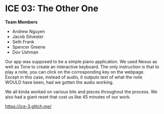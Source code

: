 # ICE 03: The Other One

**Team Members**
* Andrew Nguyen
* Jacob Silvester
* Seth Frank
* Spencer Greene
* Dov Ushman

Our app was supposed to be a simple piano application. We used Nexus as well as Tone to create an interactive keyboard. The only instruction is that to play a note, you can click on the corrosponding key on the webpage. Except in this case, instead of audio, it outputs text of what the note WOULD have been, had we gotten the audio working. 

We all kinda worked on various bits and pieces throughout the process. We also had a giant reset that cost us like 45 minutes of our work.

https://ice-3.glitch.me/

